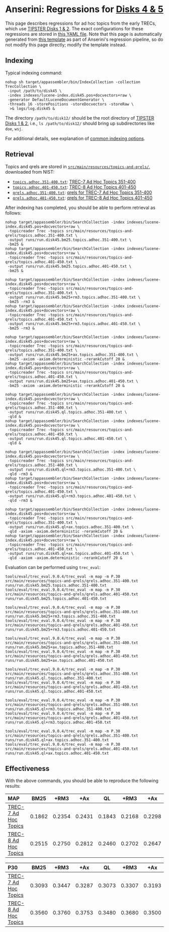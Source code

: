 # Anserini: Regressions for [Disks 4 &amp; 5](https://trec.nist.gov/data/cd45/index.html)

This page describes regressions for ad hoc topics from the early TRECs, which use [TIPSTER Disks 1 &amp; 2](https://catalog.ldc.upenn.edu/LDC93T3A).
The exact configurations for these regressions are stored in [this YAML file](../src/main/resources/regression/disk12.yaml).
Note that this page is automatically generated from [this template](../src/main/resources/docgen/templates/disk12.template) as part of Anserini's regression pipeline, so do not modify this page directly; modify the template instead.

## Indexing

Typical indexing command:

```
nohup sh target/appassembler/bin/IndexCollection -collection TrecCollection \
 -input /path/to/disk45 \
 -index indexes/lucene-index.disk45.pos+docvectors+raw \
 -generator DefaultLuceneDocumentGenerator \
 -threads 16 -storePositions -storeDocvectors -storeRaw \
  >& logs/log.disk45 &
```

The directory `/path/to/disk12/` should be the root directory of [TIPSTER Disks 1 &amp; 2](https://catalog.ldc.upenn.edu/LDC93T3A), i.e., `ls /path/to/disk12/` should bring up subdirectories like `doe`, `wsj`.

For additional details, see explanation of [common indexing options](common-indexing-options.md).

## Retrieval

Topics and qrels are stored in [`src/main/resources/topics-and-qrels/`](../src/main/resources/topics-and-qrels/), downloaded from NIST:

+ [`topics.adhoc.351-400.txt`](../src/main/resources/topics-and-qrels/topics.adhoc.351-400.txt): [TREC-7 Ad Hoc Topics 351-400](http://trec.nist.gov/data/topics_eng/)
+ [`topics.adhoc.401-450.txt`](../src/main/resources/topics-and-qrels/topics.adhoc.401-450.txt): [TREC-8 Ad Hoc Topics 401-450](http://trec.nist.gov/data/topics_eng/)
+ [`qrels.adhoc.351-400.txt`](../src/main/resources/topics-and-qrels/qrels.adhoc.351-400.txt): [qrels for TREC-7 Ad Hoc Topics 351-400](http://trec.nist.gov/data/qrels_eng/)
+ [`qrels.adhoc.401-450.txt`](../src/main/resources/topics-and-qrels/qrels.adhoc.401-450.txt): [qrels for TREC-8 Ad Hoc Topics 401-450](http://trec.nist.gov/data/qrels_eng/)

After indexing has completed, you should be able to perform retrieval as follows:

```
nohup target/appassembler/bin/SearchCollection -index indexes/lucene-index.disk45.pos+docvectors+raw \
 -topicreader Trec -topics src/main/resources/topics-and-qrels/topics.adhoc.351-400.txt \
 -output runs/run.disk45.bm25.topics.adhoc.351-400.txt \
 -bm25 &
nohup target/appassembler/bin/SearchCollection -index indexes/lucene-index.disk45.pos+docvectors+raw \
 -topicreader Trec -topics src/main/resources/topics-and-qrels/topics.adhoc.401-450.txt \
 -output runs/run.disk45.bm25.topics.adhoc.401-450.txt \
 -bm25 &

nohup target/appassembler/bin/SearchCollection -index indexes/lucene-index.disk45.pos+docvectors+raw \
 -topicreader Trec -topics src/main/resources/topics-and-qrels/topics.adhoc.351-400.txt \
 -output runs/run.disk45.bm25+rm3.topics.adhoc.351-400.txt \
 -bm25 -rm3 &
nohup target/appassembler/bin/SearchCollection -index indexes/lucene-index.disk45.pos+docvectors+raw \
 -topicreader Trec -topics src/main/resources/topics-and-qrels/topics.adhoc.401-450.txt \
 -output runs/run.disk45.bm25+rm3.topics.adhoc.401-450.txt \
 -bm25 -rm3 &

nohup target/appassembler/bin/SearchCollection -index indexes/lucene-index.disk45.pos+docvectors+raw \
 -topicreader Trec -topics src/main/resources/topics-and-qrels/topics.adhoc.351-400.txt \
 -output runs/run.disk45.bm25+ax.topics.adhoc.351-400.txt \
 -bm25 -axiom -axiom.deterministic -rerankCutoff 20 &
nohup target/appassembler/bin/SearchCollection -index indexes/lucene-index.disk45.pos+docvectors+raw \
 -topicreader Trec -topics src/main/resources/topics-and-qrels/topics.adhoc.401-450.txt \
 -output runs/run.disk45.bm25+ax.topics.adhoc.401-450.txt \
 -bm25 -axiom -axiom.deterministic -rerankCutoff 20 &

nohup target/appassembler/bin/SearchCollection -index indexes/lucene-index.disk45.pos+docvectors+raw \
 -topicreader Trec -topics src/main/resources/topics-and-qrels/topics.adhoc.351-400.txt \
 -output runs/run.disk45.ql.topics.adhoc.351-400.txt \
 -qld &
nohup target/appassembler/bin/SearchCollection -index indexes/lucene-index.disk45.pos+docvectors+raw \
 -topicreader Trec -topics src/main/resources/topics-and-qrels/topics.adhoc.401-450.txt \
 -output runs/run.disk45.ql.topics.adhoc.401-450.txt \
 -qld &

nohup target/appassembler/bin/SearchCollection -index indexes/lucene-index.disk45.pos+docvectors+raw \
 -topicreader Trec -topics src/main/resources/topics-and-qrels/topics.adhoc.351-400.txt \
 -output runs/run.disk45.ql+rm3.topics.adhoc.351-400.txt \
 -qld -rm3 &
nohup target/appassembler/bin/SearchCollection -index indexes/lucene-index.disk45.pos+docvectors+raw \
 -topicreader Trec -topics src/main/resources/topics-and-qrels/topics.adhoc.401-450.txt \
 -output runs/run.disk45.ql+rm3.topics.adhoc.401-450.txt \
 -qld -rm3 &

nohup target/appassembler/bin/SearchCollection -index indexes/lucene-index.disk45.pos+docvectors+raw \
 -topicreader Trec -topics src/main/resources/topics-and-qrels/topics.adhoc.351-400.txt \
 -output runs/run.disk45.ql+ax.topics.adhoc.351-400.txt \
 -qld -axiom -axiom.deterministic -rerankCutoff 20 &
nohup target/appassembler/bin/SearchCollection -index indexes/lucene-index.disk45.pos+docvectors+raw \
 -topicreader Trec -topics src/main/resources/topics-and-qrels/topics.adhoc.401-450.txt \
 -output runs/run.disk45.ql+ax.topics.adhoc.401-450.txt \
 -qld -axiom -axiom.deterministic -rerankCutoff 20 &
```

Evaluation can be performed using `trec_eval`:

```
tools/eval/trec_eval.9.0.4/trec_eval -m map -m P.30 src/main/resources/topics-and-qrels/qrels.adhoc.351-400.txt runs/run.disk45.bm25.topics.adhoc.351-400.txt
tools/eval/trec_eval.9.0.4/trec_eval -m map -m P.30 src/main/resources/topics-and-qrels/qrels.adhoc.401-450.txt runs/run.disk45.bm25.topics.adhoc.401-450.txt

tools/eval/trec_eval.9.0.4/trec_eval -m map -m P.30 src/main/resources/topics-and-qrels/qrels.adhoc.351-400.txt runs/run.disk45.bm25+rm3.topics.adhoc.351-400.txt
tools/eval/trec_eval.9.0.4/trec_eval -m map -m P.30 src/main/resources/topics-and-qrels/qrels.adhoc.401-450.txt runs/run.disk45.bm25+rm3.topics.adhoc.401-450.txt

tools/eval/trec_eval.9.0.4/trec_eval -m map -m P.30 src/main/resources/topics-and-qrels/qrels.adhoc.351-400.txt runs/run.disk45.bm25+ax.topics.adhoc.351-400.txt
tools/eval/trec_eval.9.0.4/trec_eval -m map -m P.30 src/main/resources/topics-and-qrels/qrels.adhoc.401-450.txt runs/run.disk45.bm25+ax.topics.adhoc.401-450.txt

tools/eval/trec_eval.9.0.4/trec_eval -m map -m P.30 src/main/resources/topics-and-qrels/qrels.adhoc.351-400.txt runs/run.disk45.ql.topics.adhoc.351-400.txt
tools/eval/trec_eval.9.0.4/trec_eval -m map -m P.30 src/main/resources/topics-and-qrels/qrels.adhoc.401-450.txt runs/run.disk45.ql.topics.adhoc.401-450.txt

tools/eval/trec_eval.9.0.4/trec_eval -m map -m P.30 src/main/resources/topics-and-qrels/qrels.adhoc.351-400.txt runs/run.disk45.ql+rm3.topics.adhoc.351-400.txt
tools/eval/trec_eval.9.0.4/trec_eval -m map -m P.30 src/main/resources/topics-and-qrels/qrels.adhoc.401-450.txt runs/run.disk45.ql+rm3.topics.adhoc.401-450.txt

tools/eval/trec_eval.9.0.4/trec_eval -m map -m P.30 src/main/resources/topics-and-qrels/qrels.adhoc.351-400.txt runs/run.disk45.ql+ax.topics.adhoc.351-400.txt
tools/eval/trec_eval.9.0.4/trec_eval -m map -m P.30 src/main/resources/topics-and-qrels/qrels.adhoc.401-450.txt runs/run.disk45.ql+ax.topics.adhoc.401-450.txt
```

## Effectiveness

With the above commands, you should be able to reproduce the following results:

MAP                                     | BM25      | +RM3      | +Ax       | QL        | +RM3      | +Ax       |
:---------------------------------------|-----------|-----------|-----------|-----------|-----------|-----------|
[TREC-7 Ad Hoc Topics](../src/main/resources/topics-and-qrels/topics.adhoc.351-400.txt)| 0.1862    | 0.2354    | 0.2431    | 0.1843    | 0.2168    | 0.2298    |
[TREC-8 Ad Hoc Topics](../src/main/resources/topics-and-qrels/topics.adhoc.401-450.txt)| 0.2515    | 0.2750    | 0.2812    | 0.2460    | 0.2702    | 0.2647    |


P30                                     | BM25      | +RM3      | +Ax       | QL        | +RM3      | +Ax       |
:---------------------------------------|-----------|-----------|-----------|-----------|-----------|-----------|
[TREC-7 Ad Hoc Topics](../src/main/resources/topics-and-qrels/topics.adhoc.351-400.txt)| 0.3093    | 0.3447    | 0.3287    | 0.3073    | 0.3307    | 0.3193    |
[TREC-8 Ad Hoc Topics](../src/main/resources/topics-and-qrels/topics.adhoc.401-450.txt)| 0.3560    | 0.3760    | 0.3753    | 0.3480    | 0.3680    | 0.3500    |
